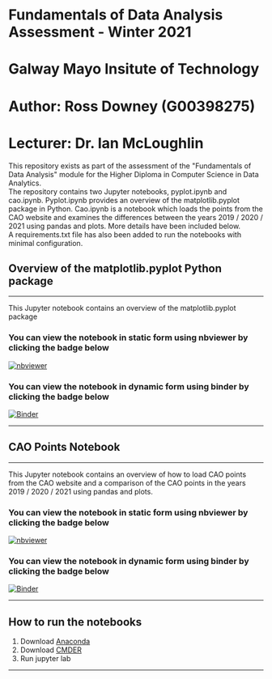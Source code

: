 # Fundamentals of Data Analysis Assessment - Winter 2021
# Galway Mayo Insitute of Technology
# Author: Ross Downey (G00398275)
# Lecturer: Dr. Ian McLoughlin

This repository exists as part of the assessment of the "Fundamentals of Data Analysis" module for the Higher Diploma in Computer Science in Data Analytics.  
The repository contains two Jupyter notebooks, pyplot.ipynb and cao.ipynb. Pyplot.ipynb provides an overview of the matplotlib.pyplot package in Python. Cao.ipynb is a notebook which loads the points from the CAO website and examines the differences between the years 2019 / 2020 / 2021 using pandas and plots. More details have been included below.  
A requirements.txt file has also been added to run the notebooks with minimal configuration.


## Overview of the matplotlib.pyplot Python package
***

This Jupyter notebook contains an overview of the matplotlib.pyplot package

### You can view the notebook in static form using nbviewer by clicking the badge below

[![nbviewer](https://raw.githubusercontent.com/jupyter/design/master/logos/Badges/nbviewer_badge.svg)](https://nbviewer.jupyter.org/github/G00398275/FODA2021/blob/main/pyplot.ipynb)

### You can view the notebook in dynamic form using binder by clicking the badge below

[![Binder](https://mybinder.org/badge_logo.svg)](https://mybinder.org/v2/gh/G00398275/FODA2021/HEAD?filepath=pyplot.ipynb)
***

## CAO Points Notebook
***

This Jupyter notebook contains an overview of how to load CAO points from the CAO website and a comparison of the CAO points in the years 2019 / 2020 / 2021 using pandas and plots.

### You can view the notebook in static form using nbviewer by clicking the badge below

[![nbviewer](https://raw.githubusercontent.com/jupyter/design/master/logos/Badges/nbviewer_badge.svg)](https://nbviewer.org/github/G00398275/FODA2021/blob/main/cao.ipynb)

### You can view the notebook in dynamic form using binder by clicking the badge below

[![Binder](https://mybinder.org/badge_logo.svg)](https://mybinder.org/v2/gh/G00398275/FODA2021/HEAD?labpath=cao.ipynb)
***

## How to run the notebooks

1. Download [Anaconda](https://www.anaconda.com/)
2. Download [CMDER](https://cmder.net/)
3. Run jupyter lab
***